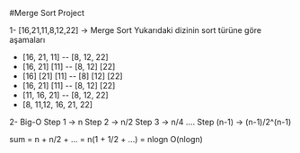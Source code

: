 #Merge Sort Project

1- [16,21,11,8,12,22] -> Merge Sort
Yukarıdaki dizinin sort türüne göre aşamaları 

- [16, 21, 11] -- [8, 12, 22]
- [16, 21]  [11] -- [8, 12] [22]
- [16] [21] [11] -- [8] [12] [22]
- [16, 21]  [11] -- [8, 12] [22]
- [11, 16, 21] -- [8, 12, 22]
- [8, 11,12, 16, 21, 22]

2- Big-O 
Step 1 -> n
Step 2 -> n/2
Step 3 -> n/4
....
Step (n-1) -> (n-1)/2^(n-1)

sum = n + n/2 + ... = n(1 + 1/2 + ...) = nlogn
O(nlogn)
